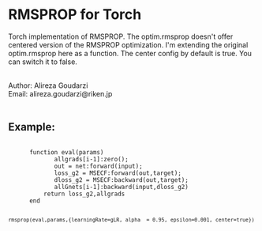 # RMSPROP for Torch
Torch implementation of RMSPROP. The optim.rmsprop doesn't offer centered version of the RMSPROP optimization. 
I'm extending the original optim.rmsprop here as a function. The center config by default is true. You can switch it to false.

<br>
Author: Alireza Goudarzi <br>
Email: alireza.goudarzi@riken.jp <br>
<br>


## Example: 

<code>
      function eval(params)
             allgrads[i-1]:zero();
             out = net:forward(input);
             loss_g2 = MSECF:forward(out,target);
             dloss_g2 = MSECF:backward(out,target);
             allGnets[i-1]:backward(input,dloss_g2)
          return loss_g2,allgrads
      end

    rmsprop(eval,params,{learningRate=gLR, alpha  = 0.95, epsilon=0.001, center=true})
</code>
